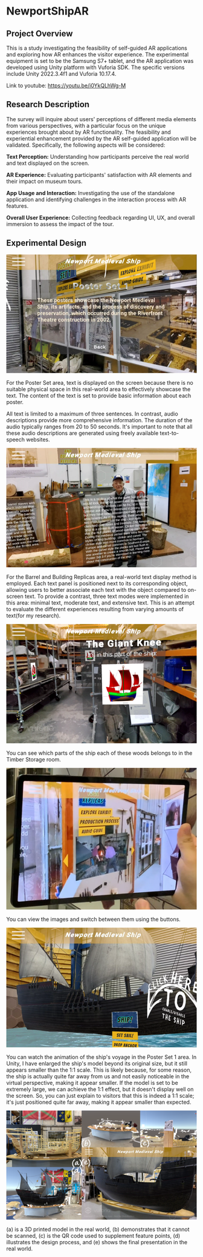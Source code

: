 **<h1>NewportShipAR</h1>**

**<h2>Project Overview</h2>**

This is a study investigating the feasibility of self-guided AR applications and exploring how AR enhances the visitor experience.
The experimental equipment is set to be the Samsung S7+ tablet, and the AR application was developed using Unity platform with Vuforia SDK. The specific versions include Unity 2022.3.4f1 and Vuforia 10.17.4.

Link to youtube:
https://youtu.be/i0YkQLhWg-M


**<h2>Research Description</h2>**
The survey will inquire about users' perceptions of different media elements from various perspectives, with a particular focus on the unique experiences brought about by AR functionality. The feasibility and experiential enhancement provided by the AR self-guided application will be validated. Specifically, the following aspects will be considered:

**Text Perception:** Understanding how participants perceive the real world and text displayed on the screen.

**AR Experience:** Evaluating participants' satisfaction with AR elements and their impact on museum tours.

**App Usage and Interaction:** Investigating the use of the standalone application and identifying challenges in the interaction process with AR features.

**Overall User Experience:** Collecting feedback regarding UI, UX, and overall immersion to assess the impact of the tour.

**<h2>Experimental Design</h2>**

![Image text](Assets/Resources/gitPictures/1111.png)

For the Poster Set area, text is displayed on the screen because there is no suitable physical space in this real-world area to effectively showcase the text. The content of the text is set to provide basic information about each poster. 

All text is limited to a maximum of three sentences. In contrast, audio descriptions provide more comprehensive information. The duration of the audio typically ranges from 20 to 50 seconds. It's important to note that all these audio descriptions are generated using freely available text-to-speech websites.

![Image text](Assets/Resources/gitPictures/22222.png)

For the Barrel and Building Replicas area, a real-world text display method is employed. Each text panel is positioned next to its corresponding object, allowing users to better associate each text with the object compared to on-screen text. To provide a contrast, three text modes were implemented in this area: minimal text, moderate text, and extensive text. This is an attempt to evaluate the different experiences resulting from varying amounts of text(for my research).

![Image text](Assets/Resources/gitPictures/33333.png)

You can see which parts of the ship each of these woods belongs to in the Timber Storage room.

![Image text](Assets/Resources/gitPictures/44444.png)

You can view the images and switch between them using the buttons.

![Image text](Assets/Resources/gitPictures/55555.png)


You can watch the animation of the ship's voyage in the Poster Set 1 area. In Unity, I have enlarged the ship's model beyond its original size, but it still appears smaller than the 1:1 scale. This is likely because, for some reason, the ship is actually quite far away from us and not easily noticeable in the virtual perspective, making it appear smaller. If the model is set to be extremely large, we can achieve the 1:1 effect, but it doesn't display well on the screen. So, you can just explain to visitors that this is indeed a 1:1 scale; it's just positioned quite far away, making it appear smaller than expected.

![Image text](Assets/Resources/gitPictures/66666.png)

(a) is a 3D printed model in the real world, (b) demonstrates that it cannot be scanned, (c) is the QR code used to supplement feature points, (d) illustrates the design process, and (e) shows the final presentation in the real world.
